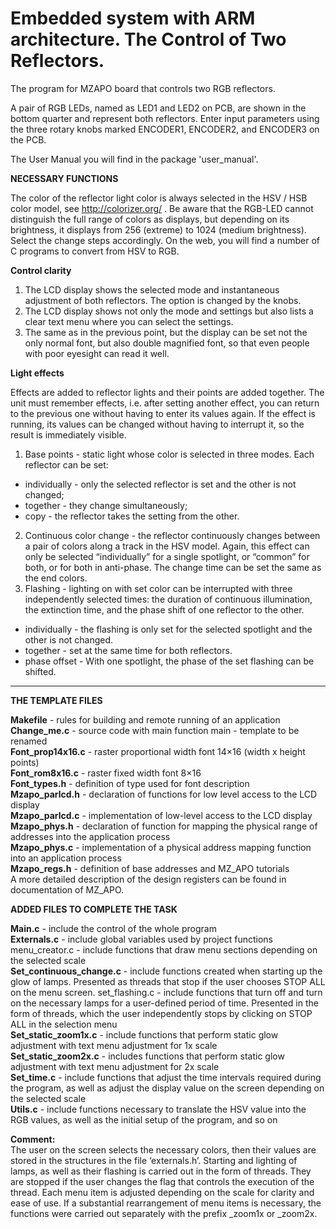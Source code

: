 # Embedded system with ARM architecture. The Control of Two Reflectors.

The program for MZAPO board that controls two RGB reflectors.

A pair of RGB LEDs, named as LED1 and LED2 on PCB, are shown in the bottom quarter and represent both reflectors. Enter input parameters using the three rotary knobs marked ENCODER1, ENCODER2, and ENCODER3 on the PCB.

The User Manual you will find in the package 'user_manual'.   

**NECESSARY FUNCTIONS**

The color of the reflector light color is always selected in the HSV / HSB color model, see http://colorizer.org/ . Be aware that the RGB-LED cannot distinguish the full range of colors as displays, but depending on its brightness, it displays from 256 (extreme) to 1024 (medium brightness). Select the change steps accordingly. On the web, you will find a number of C programs to convert from HSV to RGB.

**Control clarity**

1. The LCD display shows the selected mode and instantaneous adjustment of both reflectors. The option is changed by the knobs.
2. The LCD display shows not only the mode and settings but also lists a clear text menu where you can select the settings.
3. The same as in the previous point, but the display can be set not the only normal font, but also double magnified font, so that even people with poor eyesight can read it well.

**Light effects**

Effects are added to reflector lights and their points are added together. The unit must remember effects, i.e. after setting another effect, you can return to the previous one without having to enter its values again. If the effect is running, its values can be changed without having to interrupt it, so the result is immediately visible.

1. Base points - static light whose color is selected in three modes. Each reflector can be set:        
  * individually - only the selected reflector is set and the other is not changed;        
  * together - they change simultaneously;        
  * copy - the reflector takes the setting from the other.           
2. Continuous color change - the reflector continuously changes between a pair of colors along a track in the HSV model. Again, this effect can only be selected “individually” for a single spotlight, or “common” for both, or for both in anti-phase. The change time can be set the same as the end colors.
3. Flashing - lighting on with set color can be interrupted with three independently selected times: the duration of continuous illumination, the extinction time, and the phase shift of one reflector to the other.
  * individually - the flashing is only set for the selected spotlight and the other is not changed.
  * together - set at the same time for both reflectors.
  * phase offset - With one spotlight, the phase of the set flashing can be shifted.

-------------------       

**THE TEMPLATE FILES**               

**Makefile** - rules for building and remote running of an application         
**Change_me.c** - source code with main function main - template to be renamed         
**Font_prop14x16.c** - raster proportional width font 14×16 (width x height points)         
**Font_rom8x16.c** - raster fixed width font 8×16         
**Font_types.h** - definition of type used for font description         
**Mzapo_parlcd.h** - declaration of functions for low level access to the LCD display         
**Mzapo_parlcd.c** - implementation of low-level access to the LCD display         
**Mzapo_phys.h** - declaration of function for mapping the physical range of addresses into the application process         
**Mzapo_phys.c** - implementation of a physical address mapping function into an application process         
**Mzapo_regs.h** - definition of base addresses and MZ_APO tutorials         
A more detailed description of the design registers can be found in documentation of MZ_APO.

**ADDED FILES TO COMPLETE THE TASK**

**Main.c** - include the control of the whole program        
**Externals.c** - include global variables used by project functions menu_creator.c - include functions that draw menu sections depending on the selected scale        
**Set_continuous_change.c** - include functions created when starting up the glow of lamps. Presented as threads that stop if the user chooses STOP ALL on the menu screen. set_flashing.c - include functions that turn off and turn on the necessary lamps for a user-defined period of time. Presented in the form of threads, which the user independently stops by clicking on STOP ALL in the selection menu        
**Set_static_zoom1x.c** - include functions that perform static glow adjustment with text menu adjustment for 1x scale        
**Set_static_zoom2x.c** - includes functions that perform static glow adjustment with text menu adjustment for 2x scale        
**Set_time.c** - include functions that adjust the time intervals required during the program, as well as adjust the display value on the screen depending on the selected scale        
**Utils.c** - include functions necessary to translate the HSV value into the RGB values, as well as the initial setup of the program, and so on        

**Comment:**      
The user on the screen selects the necessary colors, then their values are stored in the structures in the file ‘externals.h’. Starting and lighting of lamps, as well as their flashing is carried out in the form of threads. They are stopped if the user changes the flag that controls the execution of the thread. Each menu item is adjusted depending on the scale for clarity and ease of use. If a substantial rearrangement of menu items is necessary, the functions were carried out separately with the prefix _zoom1x or _zoom2x.    


